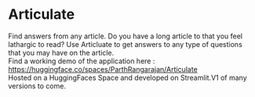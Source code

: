 # Articulate
Find answers from any article. Do you have a long article to that you feel lathargic to read? Use Articluate to get answers to any type of questions that you may have on the article.\
Find a working demo of the application here : https://huggingface.co/spaces/ParthRangarajan/Articulate \
Hosted on a HuggingFaces Space and developed on Streamlit.V1 of many versions to come. 
